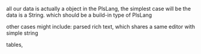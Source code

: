 

all our data is actually a object in the PlsLang, the simplest case will be 
the data is a String. which should be a build-in type of PlsLang


other cases might include: parsed rich text, which shares a same editor with simple string

tables, 
